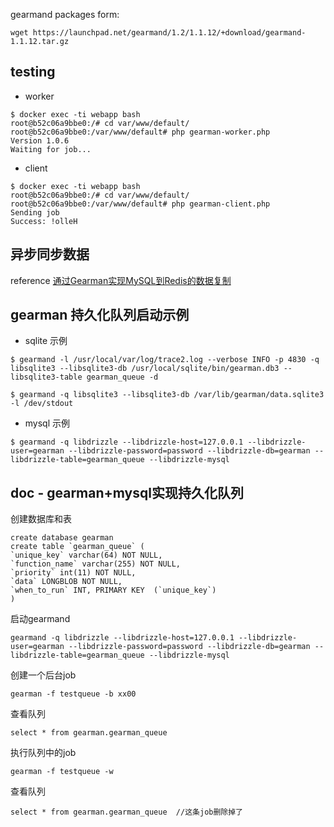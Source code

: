 
gearmand packages form:

```
wget https://launchpad.net/gearmand/1.2/1.1.12/+download/gearmand-1.1.12.tar.gz
```

## testing

- worker

```
$ docker exec -ti webapp bash
root@b52c06a9bbe0:/# cd var/www/default/
root@b52c06a9bbe0:/var/www/default# php gearman-worker.php
Version 1.0.6
Waiting for job...
```

- client

```
$ docker exec -ti webapp bash
root@b52c06a9bbe0:/# cd var/www/default/
root@b52c06a9bbe0:/var/www/default# php gearman-client.php
Sending job
Success: !olleH
```


## 异步同步数据

reference [通过Gearman实现MySQL到Redis的数据复制](http://avnpc.com/pages/mysql-replication-to-redis-by-gearman)


## gearman 持久化队列启动示例

- sqlite 示例

```
$ gearmand -l /usr/local/var/log/trace2.log --verbose INFO -p 4830 -q libsqlite3 --libsqlite3-db /usr/local/sqlite/bin/gearman.db3 --libsqlite3-table gearman_queue -d
```

```
$ gearmand -q libsqlite3 --libsqlite3-db /var/lib/gearman/data.sqlite3 -l /dev/stdout
```

- mysql 示例

```
$ gearmand -q libdrizzle --libdrizzle-host=127.0.0.1 --libdrizzle-user=gearman --libdrizzle-password=password --libdrizzle-db=gearman --libdrizzle-table=gearman_queue --libdrizzle-mysql
```

## doc - gearman+mysql实现持久化队列

创建数据库和表

```
create database gearman
create table `gearman_queue` (
`unique_key` varchar(64) NOT NULL,
`function_name` varchar(255) NOT NULL,
`priority` int(11) NOT NULL,
`data` LONGBLOB NOT NULL,
`when_to_run` INT, PRIMARY KEY  (`unique_key`)
)
```

启动gearmand

```
gearmand -q libdrizzle --libdrizzle-host=127.0.0.1 --libdrizzle-user=gearman --libdrizzle-password=password --libdrizzle-db=gearman --libdrizzle-table=gearman_queue --libdrizzle-mysql
```

创建一个后台job

```
gearman -f testqueue -b xx00
```

查看队列

```
select * from gearman.gearman_queue
```

执行队列中的job

```
gearman -f testqueue -w
```

查看队列

```
select * from gearman.gearman_queue  //这条job删除掉了
```